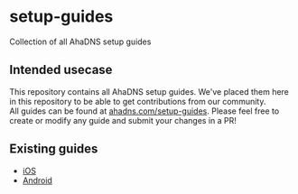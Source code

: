 # setup-guides

Collection of all AhaDNS setup guides

## Intended usecase

This repository contains all AhaDNS setup guides. We've placed them here in this repository to be able to get contributions from our community.  
All guides can be found at [ahadns.com/setup-guides](https://ahadns.com/setup-guides/). Please feel free to create or modify any guide and submit your changes in a PR!

## Existing guides

- [iOS](iOS/iOS.md)
- [Android](Android/Android.md)
